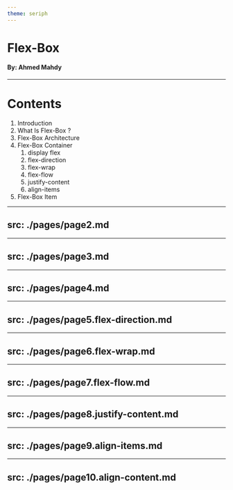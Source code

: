 ```yaml
---
theme: seriph
---
```

# Flex-Box

#### By: Ahmed Mahdy

---

# Contents
1. Introduction
2. What Is Flex-Box ?
3. Flex-Box Architecture
4. Flex-Box Container
    1. display flex
    1. flex-direction
    1. flex-wrap
    1. flex-flow
    1. justify-content
    1. align-items
5. Flex-Box Item

---
src:  ./pages/page2.md
---

---
src:  ./pages/page3.md
---

---
src:  ./pages/page4.md
---

---
src:  ./pages/page5.flex-direction.md
---

---
src:  ./pages/page6.flex-wrap.md
---

---
src:  ./pages/page7.flex-flow.md
---

---
src:  ./pages/page8.justify-content.md
---

---
src:  ./pages/page9.align-items.md
---

---
src:  ./pages/page10.align-content.md
---
